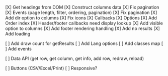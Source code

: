 [X] Get headings from DOM
[X] Construct columns data
[X] Fix pagination
[X] Events (page length, filter, ordering, pagination)
[X] Fix pagination
[X] Add dir option to columns
[X] Fix icons
[X] Callbacks
[X] Options
[X] Add Order index
[X] Header/footer callbacks need display lookup
[X] Add visible option to columns
[X] Add footer rendering handling
[X] Add no results
[X] Add loading

[ ] Add draw count for getResults
[ ] Add Lang options
[ ] Add classes map
[ ] Add events

[ ] Data API (get row, get column, get info, add row, redraw, reload)

[ ] Buttons (CSV/Excel/Print)
[ ] Responsive?